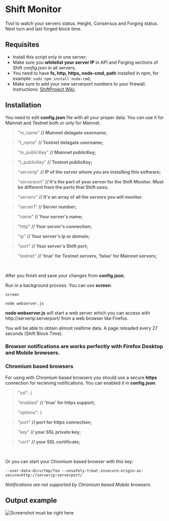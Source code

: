 # Shift Monitor
Tool to watch your servers status. Height, Consensus and Forging status. Next turn and last forged block time.

## Requisites

* Install this script only in one server;
* Make sure you **whitelist your server IP** in API and Forging sections of Shift *config.json* in all servers;
* You need to have **fs, http, https, node-cmd, path** installed in npm, for example: `sudo npm install node-cmd`;
* Make sure to add your new serverport numbers to your firewall. Instructions: [ShiftProject Wiki](https://www.reddit.com/r/ShiftProject/wiki/guides/delegate#wiki_step_seven_.2014_set_up_a_basic_firewall);

## Installation
You need to edit **config.json** file with all your proper data. You can use it for Mainnet and Testnet both or only for Mainnet.

> "m_name" **// Mainnet delagate username;**

> "t_name" **// Testnet delagate username;**

> "m_publicKey" **// Mainnet publicKey;**

> "t_publicKey" **// Testnet publicKey;**

> "serverip" **// IP of the server where you are installing this software;**

> "serverport" **// It's the port of your server for the Shift Monitor. Must be different from the ports that Shift uses;**

>  "servers" **// It's an array of all the servers you will monitor.**

>  "server1" **// Server number;**

>  "name" **// Your server's name;**

>  "http" **// Your server's connection;**
      
>  "ip" **// Your server's ip or domain;**
       
>  "port" **// Your server's Shift port;**
      
>  "testnet" **// 'true' for Testnet servers, 'false' for Mainnet servers;**

<br>
 
After you finish and save your changes from **config.json**, 

Run in a background process. You can use **screen**:

`screen`

`node webserver.js`

**node webserver.js** will start a web server which you can access with http://serverip:serverport/ from a web browser like Firefox.

You will be able to obtain almost realtime data. A page reloaded every 27 seconds (Shift Block Time).

### Browser notifications are works perfectly with Firefox Desktop and Mobile browsers.

### Chromium based browsers
For using with Chromium based browsers you should use a secure **https** connection for recieving notifications. You can enabled it in **config.json**:

>  "ssl": {

>  "enabled" **// 'true' for https support;**

>  "options": {

>  "port" **// port for https connection;**
 
>  "key" **// your SSL private key;**
  
>  "cert" **// your SSL certificate;**

<br>

Or you can start your Chromium based browser with this key:

```
--user-data-dir=/tmp/foo --unsafely-treat-insecure-origin-as-secure=http://serverip:serverport/
```

*Notifications are not supported by Chromium based Mobile browsers.*

## Output example

![Screenshot must be right here](https://github.com/MxShift/shift-monitor/blob/master/resources/Screenshot.png?raw=true "Screenshot")
